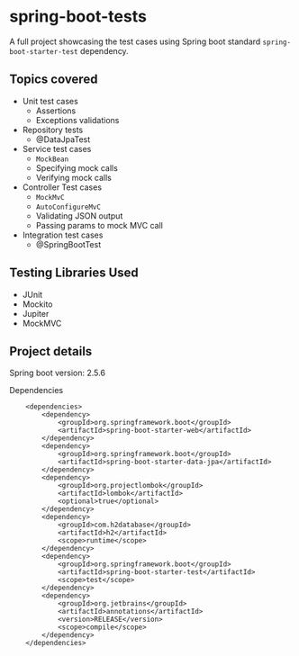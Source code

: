 # spring-boot-tests
A full project showcasing the test cases using Spring boot standard `spring-boot-starter-test` dependency. 

## Topics covered
* Unit test cases 
    * Assertions
    * Exceptions validations
* Repository tests
    * @DataJpaTest 
* Service test cases
    * `MockBean`
    * Specifying mock calls
    * Verifying mock calls
* Controller Test cases   
    * `MockMvC`
    * `AutoConfigureMvC` 
    * Validating JSON output 
    * Passing params to mock MVC call 
* Integration test cases
    * @SpringBootTest  

## Testing Libraries Used
* JUnit
* Mockito
* Jupiter
* MockMVC

## Project details
Spring boot version: 2.5.6

Dependencies

```
	<dependencies>
		<dependency>
			<groupId>org.springframework.boot</groupId>
			<artifactId>spring-boot-starter-web</artifactId>
		</dependency>
		<dependency>
			<groupId>org.springframework.boot</groupId>
			<artifactId>spring-boot-starter-data-jpa</artifactId>
		</dependency>
		<dependency>
			<groupId>org.projectlombok</groupId>
			<artifactId>lombok</artifactId>
			<optional>true</optional>
		</dependency>
		<dependency>
			<groupId>com.h2database</groupId>
			<artifactId>h2</artifactId>
			<scope>runtime</scope>
		</dependency>
		<dependency>
			<groupId>org.springframework.boot</groupId>
			<artifactId>spring-boot-starter-test</artifactId>
			<scope>test</scope>
		</dependency>
		<dependency>
			<groupId>org.jetbrains</groupId>
			<artifactId>annotations</artifactId>
			<version>RELEASE</version>
			<scope>compile</scope>
		</dependency>
	</dependencies>
```

